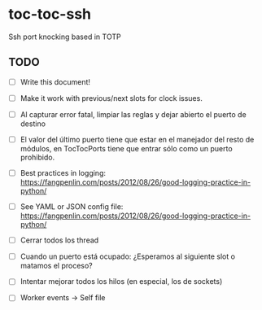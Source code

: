 # toc-toc-ssh

Ssh port knocking based in TOTP

## TODO

- [ ] Write this document!

- [ ] Make it work with previous/next slots for clock issues.

- [ ] Al capturar error fatal, limpiar las reglas y dejar abierto el puerto de destino

- [ ] El valor del último puerto tiene que estar en el manejador del resto de módulos, en TocTocPorts tiene que entrar sólo como un puerto prohibido.

- [ ] Best practices in logging: https://fangpenlin.com/posts/2012/08/26/good-logging-practice-in-python/

- [ ] See YAML or JSON config file: https://fangpenlin.com/posts/2012/08/26/good-logging-practice-in-python/

- [ ] Cerrar todos los thread

- [ ] Cuando un puerto está ocupado: ¿Esperamos al siguiente slot o matamos el proceso?

- [ ] Intentar mejorar todos los hilos (en especial, los de sockets)

- [ ] Worker events -> Self file 
